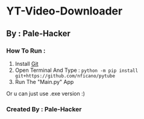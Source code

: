 # YT-Video-Downloader
## By : Pale-Hacker

### How To Run :
1. Install [Git](https://git-scm.com/downloads)
2. Open Terminal And Type : `python -m pip install git+https://github.com/nficano/pytube`
3. Run The "Main.py" App

Or u can just use .exe version :)

### Created By : Pale-Hacker
